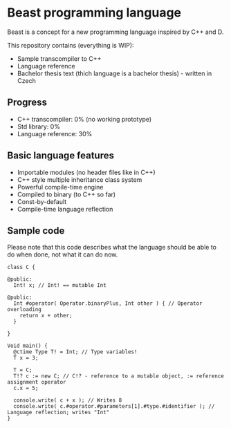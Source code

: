 # Beast programming language
Beast is a concept for a new programming language inspired by C++ and D.

This repository contains (everything is WIP):
* Sample transcompiler to C++
* Language reference
* Bachelor thesis text (thich language is a bachelor thesis) - written in Czech

## Progress
* C++ transcompiler: 0% (no working prototype)
* Std library: 0%
* Language reference: 30%

## Basic language features
* Importable modules (no header files like in C++)
* C++ style multiple inheritance class system
* Powerful compile-time engine
* Compiled to binary (to C++ so far)
* Const-by-default
* Compile-time language reflection

## Sample code
Please note that this code describes what the language should be able to do when done, not what it can do now.
```beast
class C {
  
@public:
  Int! x; // Int! == mutable Int
  
@public:
  Int #operator( Operator.binaryPlus, Int other ) { // Operator overloading
    return x + other;
  }
  
}

Void main() {
  @ctime Type T! = Int; // Type variables!
  T x = 3;
  
  T = C;
  T!? c := new C; // C!? - reference to a mutable object, := reference assignment operator
  c.x = 5;
  
  console.write( c + x ); // Writes 8
  console.write( c.#operator.#parameters[1].#type.#identifier ); // Language reflection; writes "Int"
}
```
